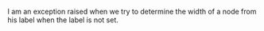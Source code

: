 I am an exception raised when we try to determine the width of a node from his label when the label is not set.